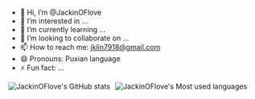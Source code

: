 
- 👋 Hi, I’m @JackinOFlove
- 👀 I’m interested in ...
- 🌱 I’m currently learning ...
- 💞️ I’m looking to collaborate on ...
- 📫 How to reach me: jklin7918@gmail.com
- 😄 Pronouns: Puxian language 
- ⚡ Fun fact: ...

<!---
JackinOFlove/JackinOFlove is a ✨ special ✨ repository because its `README.md` (this file) appears on your GitHub profile.
You can click the Preview link to take a look at your changes.
--->
<div style="display: flex; justify-content: flex-start; align-items: flex-start;">
    <img src="https://github-readme-stats.vercel.app/api?username=JackinOFlove&show_icons=true&theme=tokyonight&hide_border=true&count_private=true" alt="JackinOFlove's GitHub stats" style="margin-right: 10px;" />
    <img src="https://github-readme-stats.vercel.app/api/top-langs/?username=JackinOFlove&layout=compact&hide_border=true&langs_count=10&theme=tokyonight" alt="JackinOFlove's Most used languages" />
</div>
